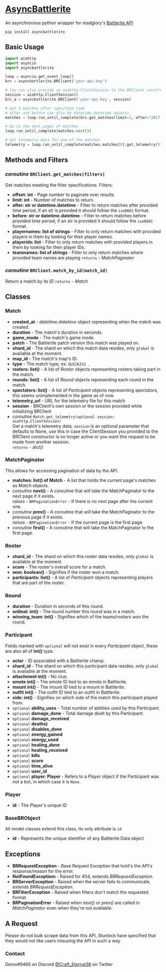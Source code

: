 # <a href="https://pypi.python.org/pypi/asyncbattlerite">AsyncBattlerite</a>

An asynchronous python wrapper for madglory's [Battlerite API](http://battlerite-docs.readthedocs.io/en/master/introduction.html)

```
pip install asyncbattlerite
```

## Basic Usage

```py
import aiohttp
import asyncio
import asyncbattlerite

loop = asyncio.get_event_loop()
brc = asyncbattlerite.BRClient('your-api-key')

# You can also provide an aiohttp.ClientSession to the BRClient constructor
session = aiohttp.ClientSession()
brc_a = asyncbattlerite.BRClient('your-api-key', session)

# Get 3 matches after specified time
# after and before can also be datetime.datetime objects
matches = loop.run_until_complete(brc.get_matches(limit=3, after="2017-11-22T20:34:58Z"))

# Go to the next pages of matches
loop.run_until_complete(matches.next())

# Get telemetry data for one of the matches
telemetry = loop.run_until_complete(matches.matches[0].get_telemetry())
```
## Methods and Filters
### *coroutine* `BRClient.get_matches(filters)`
Get matches meeting the filter specifications.
Filters:
* **offset: int** - Page number to paginate over results.
* **limit: int** - Number of matches to return.
* **after: str or datetime.datetime** - Filter to return matches after provided time period, if an str is provided it should follow the `iso8601` format.
* **before: str or datetime.datetime** - Filter to return matches before provided time period, if an str is provided it should follow the `iso8601` format.
* **playernames: list of strings** - Filter to only return matches with provided players in them by looking for their player names.
* **playerids: list** - Filter to only return matches with provided players in them by looking for their player IDs.
* **teamnames: list of strings** - Filter to only return matches where provided team names are playing
`returns` - *MatchPaginator*

### *coroutine* `BRClient.match_by_id(match_id)`
Return a match by its ID
`returns` - *Match*

## Classes
### Match
* **created_at** - *datetime.datetime* object representing when the match was created.
* **duration** - The match's duration in seconds.
* **game_mode** - The match's game mode.
* **patch** - The Battlerite patch version this match was played on.
* **shard_id** - The shard on which this match data resides, only `global` is available at the moment.
* **map_id** - The match's map's ID.
* **type** - The match type, ex: `QUICK2V2 `.
* **rosters: list()** - A list of *Roster* objects representing rosters taking part in the match.
* **rounds: list()** - A list of *Round* objects representing each round in the match.
* **spectators: list()** - A list of *Participant* objects representing spectators, this seems unimplemented in the game as of now.
* **telemetry_url** - URL for the telemetry file for this match
* **session** - BRClient's own session or the session provided while initializing BRClient
* *coroutine* `Match.get_telemetry(optional session: aiohttp.ClientSession)`<br />
Get a match's telemetry data, `session` is an optional parameter that defaults to None, use this in case the ClientSession
you provided to the BRClient constructor is no longer active or you want this request to be made from another session.<br />
`returns` - *dict()*

### MatchPaginator
This allows for accessing pagination of data by the API.
* **matches: list() of Match** - A list that holds the current page's matches as *Match* objects.
* *coroutine* **next()** - A coroutine that will take the MatchPaginator to the next page if it exists.<br />
*raises* - `BRPaginationError` - If there is no next page after the current one.
* *coroutine* **prev()** - A coroutine that will take the MatchPaginator to the previous page if it exists.<br />
*raises* - `BRPaginationError` - If the current page is the first page.
* *coroutine* **first()** - A coroutine that will take the MatchPaginator to the first page.

### Roster
* **shard_id** - The shard on which this roster data resides, only `global` is available at the moment.
* **score** - The roster's overall score for a match.
* **won: boolean()** - Signifies if the roster won a match.
* **participants: list()** - A list of *Participant* objects representing players that are part of the roster.

### Round
* **duration** - Duration in seconds of this round.
* **ordinal: int()** - The round number this round was in a match.
* **winning_team: int()** - Signifies which of the teams/rosters won the round.

### Participant
Fields marked with `optional` will not exist in every *Participant* object, these are also all of **int()** type.
* **actor** - ID associated with a Battlerite champ.
* **shard_id** - The shard on which this participant data resides, only `global` is available at the moment.
* **attachment int()** - No clue.
* **emote int()** - The emote ID tied to an emote in Battlerite.
* **mount int()** - The mount ID tied to a mount in Battlerite.
* **outfit int()** - The outfit ID tied to an outfit in Battlerite.
* **side: int()** - Signifies on which side of the match this participant played from.
* `optional` **ability_uses** - Total number of abilities used by this Participant.
* `optional` **damage_done** - Total damage dealt by this Participant.
* `optional` **damage_received**
* `optional` **deaths)**
* `optional` **disables_done**
* `optional` **energy_gained**
* `optional` **energy_used**
* `optional` **healing_done**
* `optional` **healing_received**
* `optional` **kills**
* `optional` **score**
* `optional` **time_alive**
* `optional` **user_id**
* `optional` **player: Player** - Refers to a *Player* object if the Participant was not a bot, in which case it is `None`.

### Player
* **id** - The Player's unique ID

### BaseBRObject
All model classes extend this class, its only attribute is `id`
* **id** - Represents the unique identifier of any Battlerite Data object

## Exceptions
* **BRRequestException** - Base Request Exception that hold's the API's response/reason for the error.
* **NotFoundExceptiom** - Raised for 404, extends *BRRequestException*.
* **BRServerException** - Raised when the server fails to communicate, extends *BRRequestException*.
* **BRFilterException** - Raised when filters don't match the requested format.
* **BRPaginationError** - Raised when *next()* or *prev()* are called in *MatchPaginator* even when they're not available.

## A Request
Please do not bulk scrape data from this API, Stunlock have specified that they would not like users misusing the API
in such a way

### Contact
Demo#9465 on Discord
[@Craft_Eternal36](https://twitter.com/Craft_Eternal36) on Twitter
